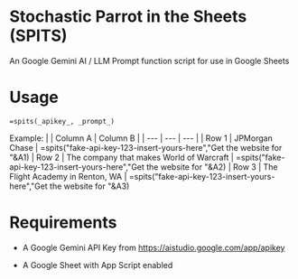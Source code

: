 # Stochastic Parrot in the Sheets (SPITS)
An Google Gemini AI / LLM Prompt function script for use in Google Sheets

# Usage
```=spits(_apikey_, _prompt_)```

Example:
|   | Column A | Column B |
| --- | --- | --- |
| Row 1 | JPMorgan Chase | =spits("fake-api-key-123-insert-yours-here","Get the website for "&A1)
| Row 2 | The company that makes World of Warcraft | =spits("fake-api-key-123-insert-yours-here","Get the website for "&A2)
| Row 3 | The Flight Academy in Renton, WA | =spits("fake-api-key-123-insert-yours-here","Get the website for "&A3)

# Requirements
- A Google Gemini API Key from https://aistudio.google.com/app/apikey

- A Google Sheet with App Script enabled


